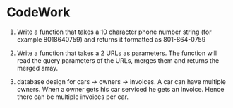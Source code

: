 # CodeWork

1. Write a function that takes a 10 character phone number string (for example 8018640759) and returns it formatted as 801-864-0759

2. Write a function that takes a 2 URLs as parameters. The function will read the query parameters of the URLs, merges them and returns the merged array.

3. database design for  cars -> owners -> invoices. A car can have multiple owners. When a owner gets his car serviced he gets an invoice. Hence there can be multiple invoices per car.

